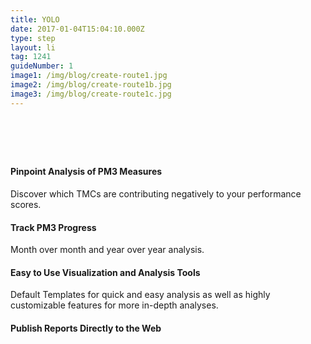 ```yaml
---
title: YOLO
date: 2017-01-04T15:04:10.000Z
type: step
layout: li
tag: 1241
guideNumber: 1
image1: /img/blog/create-route1.jpg
image2: /img/blog/create-route1b.jpg
image3: /img/blog/create-route1c.jpg
---
```


# &nbsp; 
#### Pinpoint Analysis of PM3 Measures
Discover which TMCs are contributing negatively to your performance scores.

#### Track PM3 Progress
Month over month and year over year analysis.

#### Easy to Use Visualization and Analysis Tools
Default Templates for quick and easy analysis as well as highly customizable features for more in-depth analyses.

#### Publish Reports Directly to the Web